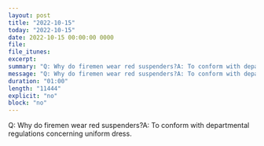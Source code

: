 ```yaml
---
layout: post
title: "2022-10-15"
today: "2022-10-15"
date: 2022-10-15 00:00:00 0000
file:
file_itunes:
excerpt:
summary: "Q: Why do firemen wear red suspenders?A: To conform with departmental regulations concerning uniform dress."
message: "Q: Why do firemen wear red suspenders?A: To conform with departmental regulations concerning uniform dress."
duration: "01:00"
length: "11444"
explicit: "no"
block: "no"
---
```

Q: Why do firemen wear red suspenders?A: To conform with departmental regulations concerning uniform dress.

